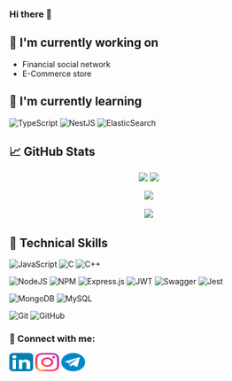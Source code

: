 ### Hi there 👋

## 🔭 I'm currently working on
- Financial social network 
- E-Commerce store

## 🌱 I'm currently learning
![TypeScript](https://img.shields.io/badge/typescript-%23007ACC.svg?style=for-the-badge&logo=typescript&logoColor=white)
![NestJS](https://img.shields.io/badge/nestjs-%23E0234E.svg?style=for-the-badge&logo=nestjs&logoColor=white)
![ElasticSearch](https://img.shields.io/badge/-ElasticSearch-005571?style=for-the-badge&logo=elasticsearch)


## 📈 GitHub Stats 

<p align = "center">
    <img  src = "https://github-readme-stats.vercel.app/api?username=ritik307&show_icons=true&theme=radical&line_height=27">
      <img src = "https://github-readme-stats.vercel.app/api/top-langs/?username=ritik307&hide=html,css,java,shaderlab,kotlin,hlsl&theme=radical">


<!--   <img  src = "https://github-readme-stats.vercel.app/api?username=behzad-rabiei&show_icons=true&theme=tokyonight&line_height=27&line_height=0"> -->
</p>

<p align = "center">
   <img  src="https://github-readme-streak-stats.herokuapp.com/?user=ritik307&show_icons=true&locale=en&layout=compact&theme=radical&line_height=0" />

<!--    <img  src="https://github-readme-stats.vercel.app/api/top-langs/?username=behzad-rabiei&show_icons=true&theme=tokyonight&layout=compact" /> -->
</p>


<p align = "center">
 <img src="https://github-readme-streak-stats.herokuapp.com/?user=behzad-rabiei&theme=tokyonight_duo)](https://git.io/streak-stats">
</p> 

<!-- [![Anurag's GitHub stats](https://github-readme-stats.vercel.app/api?username=behzad-rabiei&show_icons=true&theme=tokyonight)](https://github.com/anuraghazra/github-readme-stats)
[![Top Langs](https://github-readme-stats.vercel.app/api/top-langs/?username=behzad-rabiei&show_icons=true&theme=tokyonight&layout=compact)](https://github.com/anuraghazra/github-readme-stats)
[![GitHub Streak](https://github-readme-streak-stats.herokuapp.com/?user=behzad-rabiei&theme=tokyonight_duo)](https://git.io/streak-stats)
 -->

## 💼 Technical Skills
![JavaScript](https://img.shields.io/badge/javascript-%23323330.svg?style=for-the-badge&logo=javascript&logoColor=%23F7DF1E)
![C](https://img.shields.io/badge/c-%2300599C.svg?style=for-the-badge&logo=c&logoColor=white)
![C++](https://img.shields.io/badge/c++-%2300599C.svg?style=for-the-badge&logo=c%2B%2B&logoColor=white)

![NodeJS](https://img.shields.io/badge/node.js-6DA55F?style=for-the-badge&logo=node.js&logoColor=white)
![NPM](https://img.shields.io/badge/NPM-%23000000.svg?style=for-the-badge&logo=npm&logoColor=white)
![Express.js](https://img.shields.io/badge/express.js-%23404d59.svg?style=for-the-badge&logo=express&logoColor=%2361DAFB)
![JWT](https://img.shields.io/badge/JWT-black?style=for-the-badge&logo=JSON%20web%20tokens)
![Swagger](https://img.shields.io/badge/-Swagger-%23Clojure?style=for-the-badge&logo=swagger&logoColor=white)
![Jest](https://img.shields.io/badge/-jest-%23C21325?style=for-the-badge&logo=jest&logoColor=white)

![MongoDB](https://img.shields.io/badge/MongoDB-%234ea94b.svg?style=for-the-badge&logo=mongodb&logoColor=white)
![MySQL](https://img.shields.io/badge/mysql-%2300f.svg?style=for-the-badge&logo=mysql&logoColor=white)

![Git](https://img.shields.io/badge/git-%23F05033.svg?style=for-the-badge&logo=git&logoColor=white)
![GitHub](https://img.shields.io/badge/github-%23121011.svg?style=for-the-badge&logo=github&logoColor=white)


<!-- <h3 align="left">🤝Connect with me:</h3> -->
### 🤝 Connect with me:
<p align="left">
<a href="https://www.linkedin.com/in/behzad-rabiei" target="_blank"><img align="center" src="https://raw.githubusercontent.com/Behzad-Rabiei/behzad-rabiei/main/images/linkedin.svg" alt="" height="33" width="43" /></a>
<a href="https://www.instagram.com/behzad_rabiei/" target="_blank"><img align="center" src="https://raw.githubusercontent.com/Behzad-Rabiei/behzad-rabiei/main/images/instagram.svg" alt="" height="33" width="43" /></a>
<a href="https://t.me/Behzad_Rabiei" target="_blank"><img align="center" src="https://raw.githubusercontent.com/Behzad-Rabiei/behzad-rabiei/main/images/telegram.svg" alt="" height="33" width="43" /></a>
